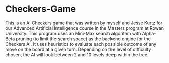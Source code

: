 # Checkers-Game
This is an AI Checkers game that was written by myself and Jesse Kurtz for our Advanced Artificial Intelligence course in the Masters program at Rowan University.
This program uses an Mini-Max search algorithm with Alpha-Beta pruning (to limit the search space) as the backend engine for the Checkers AI.  It uses heuristics 
to evaluate each possible outcome of any move on the board at a given turn.  Depending on the level of difficulty chosen, the AI will look between 2 and 10 levels deep within the tree.
